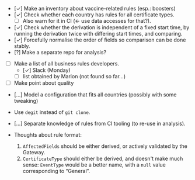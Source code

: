 * [&#10003;] Make an inventory about vaccine-related rules (esp.: boosters)
* [&#10003;] Check whether each country has rules for all certificate types.
    * [ ] Also warn for it in CI (&larr; use data accesses for that?).
* [&#10003;] Check whether the derivation is independent of a fixed start time, by running the derivation twice with differing start times, and comparing.
* [&#10003;] Forcefully normalise the order of fields so comparison can be done stably.
* [?] Make a separate repo for analysis?

* [ ] Make a list of all business rules developers.
  * [&#10003;] Slack (Monday)
  * [ ] list obtained by Marion (not found so far...)
* [ ] Make point about quality
* [&hellip;] Model a configuration that fits all countries (possibly with some tweaking)
* Use `degit` instead of `git clone`.
* [&hellip;] Separate knowledge of rules from CI tooling (to re-use in analysis).

* Thoughts about rule format:
    1. `AffectedFields` should be either derived, or actively validated by the Gateway.
    2. `CertificateType` should either be derived, and doesn't make much sense: `EventType` would be a better name, with a `null` value corresponding to “General”.

